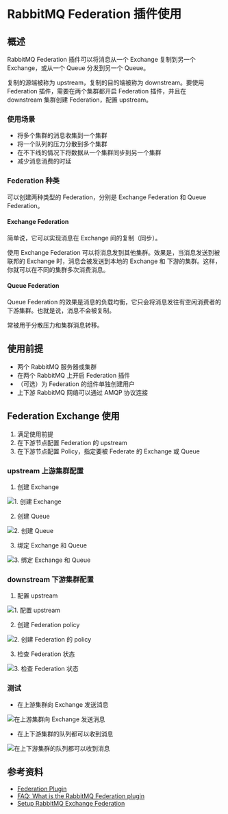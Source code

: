 # RabbitMQ Federation 插件使用

## 概述

RabbitMQ Federation 插件可以将消息从一个 Exchange 复制到另一个 Exchange，或从一个 Queue 分发到另一个 Queue。

复制的源端被称为 upstream，复制的目的端被称为 downstream。要使用 Federation 插件，需要在两个集群都开启 Federation 插件，并且在 downstream 集群创建 Federation，配置 upstream。

### 使用场景

* 将多个集群的消息收集到一个集群
* 将一个队列的压力分散到多个集群
* 在不下线的情况下将数据从一个集群同步到另一个集群
* 减少消息消费的时延

### Federation 种类

可以创建两种类型的 Federation，分别是 Exchange Federation 和 Queue Federation。

#### Exchange Federation

简单说，它可以实现消息在 Exchange 间的复制（同步）。

使用 Exchange Federation 可以将消息发到其他集群。效果是，当消息发送到被联邦的 Exchange 时，消息会被发送到本地的 Exchange 和 下游的集群。这样，你就可以在不同的集群多次消费消息。

#### Queue Federation

Queue Federation 的效果是消息的负载均衡，它只会将消息发往有空闲消费者的下游集群。也就是说，消息不会被复制。

常被用于分散压力和集群消息转移。

## 使用前提

* 两个 RabbitMQ 服务器或集群
* 在两个 RabbitMQ 上开启 Federation 插件
* （可选）为 Federation 的组件单独创建用户
* 上下游 RabbitMQ 网络可以通过 AMQP 协议连接

## Federation Exchange 使用

1. 满足使用前提
2. 在下游节点配置 Federation 的 upstream
3. 在下游节点配置 Policy，指定要被 Federate 的 Exchange 或 Queue

### upstream 上游集群配置

1. 创建 Exchange

![1. 创建 Exchange](https://scarb-images.oss-cn-hangzhou.aliyuncs.com/img/202203111245154.png)

2. 创建 Queue

![2. 创建 Queue](https://scarb-images.oss-cn-hangzhou.aliyuncs.com/img/202203111250015.png)

3. 绑定 Exchange 和 Queue

![3. 绑定 Exchange 和 Queue](https://scarb-images.oss-cn-hangzhou.aliyuncs.com/img/202203111250347.png)

### downstream 下游集群配置

1. 配置 upstream

![1. 配置 upstream](https://scarb-images.oss-cn-hangzhou.aliyuncs.com/img/202203111251414.png)

2. 创建 Federation policy

![2. 创建 Federation 的 policy](https://scarb-images.oss-cn-hangzhou.aliyuncs.com/img/202203111251457.png)

3. 检查 Federation 状态

![3. 检查 Federation 状态](https://scarb-images.oss-cn-hangzhou.aliyuncs.com/img/202203111251640.png)

### 测试

* 在上游集群向 Exchange 发送消息

![在上游集群向 Exchange 发送消息](https://scarb-images.oss-cn-hangzhou.aliyuncs.com/img/202203111251635.png)

* 在上下游集群的队列都可以收到消息

![在上下游集群的队列都可以收到消息](https://scarb-images.oss-cn-hangzhou.aliyuncs.com/img/202203111252460.png)

## 参考资料

* [Federation Plugin](https://www.rabbitmq.com/federation.html)
* [FAQ: What is the RabbitMQ Federation plugin](https://www.cloudamqp.com/blog/faq-what-is-the-rabbitmq-federation-plugin.html)
* [Setup RabbitMQ Exchange Federation](https://jee-appy.blogspot.com/2018/08/setup-rabbitmq-exchange-federation.html)